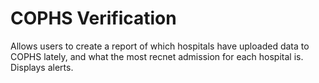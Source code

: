 # COPHS Verification

Allows users to create a report of which hospitals have uploaded data to COPHS lately, and what the most recnet admission for each hospital is. Displays alerts.
